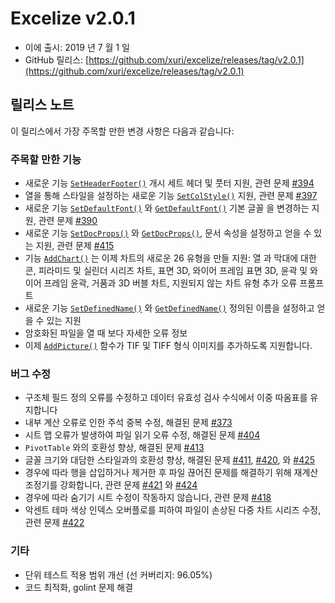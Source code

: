 # Excelize v2.0.1

* 이에 출시: 2019 년 7 월 1 일
* GitHub 릴리스: [https://github.com/xuri/excelize/releases/tag/v2.0.1](https://github.com/xuri/excelize/releases/tag/v2.0.1)

## 릴리스 노트

이 릴리스에서 가장 주목할 만한 변경 사항은 다음과 같습니다:

### 주목할 만한 기능

* 새로운 기능 [`SetHeaderFooter()`](https://pkg.go.dev/github.com/xuri/excelize/v2@v2.0.1#File.SetHeaderFooter) 개시 세트 헤더 및 풋터 지원, 관련 문제 [#394](https://github.com/xuri/excelize/issues/394)
* 열을 통해 스타일을 설정하는 새로운 기능 [`SetColStyle()`](https://pkg.go.dev/github.com/xuri/excelize/v2@v2.0.1#File.SetColStyle) 지원, 관련 문제 [#397](https://github.com/xuri/excelize/issues/397)
* 새로운 기능 [`SetDefaultFont()`](https://pkg.go.dev/github.com/xuri/excelize/v2@v2.0.1#File.SetDefaultFont) 와 [`GetDefaultFont()`](https://pkg.go.dev/github.com/xuri/excelize/v2@v2.0.1#File.GetDefaultFont) 기본 글꼴 을 변경하는 지원, 관련 문제 [#390](https://github.com/xuri/excelize/issues/390)
* 새로운 기능 [`SetDocProps()`](https://pkg.go.dev/github.com/xuri/excelize/v2@v2.0.1#File.SetDocProps) 와 [`GetDocProps()`](https://pkg.go.dev/github.com/xuri/excelize/v2@v2.0.1#File.GetDocProps), 문서 속성을 설정하고 얻을 수 있는 지원, 관련 문제 [#415](https://github.com/xuri/excelize/issues/415)
* 기능 [`AddChart()`](https://pkg.go.dev/github.com/xuri/excelize/v2@v2.0.1#File.AddChart) 는 이제 차트의 새로운 26 유형을 만들 지원: 열 과 막대에 대한 콘, 피라미드 및 실린더 시리즈 차트, 표면 3D, 와이어 프레임 표면 3D, 윤곽 및 와이어 프레임 윤곽, 거품과 3D 버블 차트, 지원되지 않는 차트 유형 추가 오류 프롬프트
* 새로운 기능 [`SetDefinedName()`](https://pkg.go.dev/github.com/xuri/excelize/v2@v2.0.1#File.SetDefinedName) 와 [`GetDefinedName()`](https://pkg.go.dev/github.com/xuri/excelize/v2@v2.0.1#File.GetDefinedName) 정의된 이름을 설정하고 얻을 수 있는 지원
* 암호화된 파일을 열 때 보다 자세한 오류 정보
* 이제 [`AddPicture()`](https://pkg.go.dev/github.com/xuri/excelize/v2@v2.0.1#File.AddPicture) 함수가 TIF 및 TIFF 형식 이미지를 추가하도록 지원합니다.

### 버그 수정

* 구조체 필드 정의 오류를 수정하고 데이터 유효성 검사 수식에서 이중 따옴표를 유지합니다
* 내부 계산 오류로 인한 주석 중복 수정, 해결된 문제 [#373](https://github.com/xuri/excelize/issues/373)
* 시트 맵 오류가 발생하여 파일 읽기 오류 수정, 해결된 문제 [#404](https://github.com/xuri/excelize/issues/404)
* `PivotTable` 와의 호환성 향상, 해결된 문제 [#413](https://github.com/xuri/excelize/issues/413)
* 글꼴 크기와 대담한 스타일과의 호환성 향상, 해결된 문제 [#411](https://github.com/xuri/excelize/issues/411), [#420](https://github.com/xuri/excelize/issues/420), 와 [#425](https://github.com/xuri/excelize/issues/425)
* 경우에 따라 행을 삽입하거나 제거한 후 파일 끊어진 문제를 해결하기 위해 재계산 조정기를 강화합니다, 관련 문제 [#421](https://github.com/xuri/excelize/issues/421) 와 [#424](https://github.com/xuri/excelize/issues/424)
* 경우에 따라 숨기기 시트 수정이 작동하지 않습니다, 관련 문제 [#418](https://github.com/xuri/excelize/issues/418)
* 악센트 테마 색상 인덱스 오버플로를 피하여 파일이 손상된 다중 차트 시리즈 수정, 관련 문제 [#422](https://github.com/xuri/excelize/issues/422)

### 기타

* 단위 테스트 적용 범위 개선 (선 커버리지: 96.05%)
* 코드 최적화, golint 문제 해결
